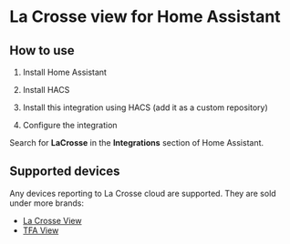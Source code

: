 # La Crosse view for Home Assistant

## How to use

1. Install Home Assistant

2. Install HACS

3. Install this integration using HACS (add it as a custom repository)

4. Configure the integration

Search for **LaCrosse** in the **Integrations** section of Home Assistant.

## Supported devices

Any devices reporting to La Crosse cloud are supported. They are sold under more brands:

* [La Crosse View](https://www.lacrossetechnology.com/pages/la-crosse-view)
* [TFA View](https://www.tfa-dostmann.de/en/produkte/weather-stations/wifi-weather-stations/)
